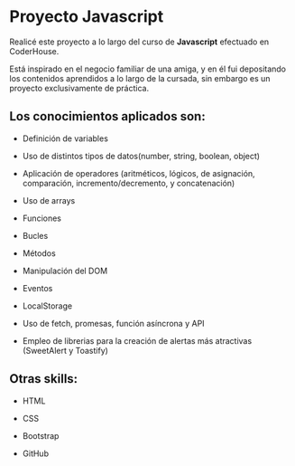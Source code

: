 # Proyecto Javascript

Realicé este proyecto a lo largo del curso de **Javascript** efectuado en CoderHouse. 

Está inspirado en el negocio familiar de una amiga, y en él fui depositando los contenidos aprendidos a lo largo de la cursada, sin embargo es un proyecto exclusivamente de práctica.

## Los conocimientos aplicados son:

* Definición de variables

* Uso de distintos tipos de datos(number, string, boolean, object)

* Aplicación de operadores (aritméticos, lógicos, de asignación, comparación, incremento/decremento, y concatenación)

* Uso de arrays

* Funciones

* Bucles

* Métodos

* Manipulación del DOM

* Eventos

* LocalStorage

* Uso de fetch, promesas, función asíncrona y API

* Empleo de librerias para la creación de alertas más atractivas (SweetAlert y Toastify)

## Otras skills:

* HTML

* CSS

* Bootstrap

* GitHub
